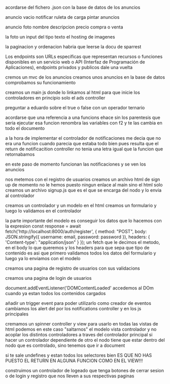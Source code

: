 acordarse del fichero .json con la base de datos de los anuncios

anuncio vacio notificar
ruleta de carga
pintar anuncios


anuncio
foto
nombre 
descripcion 
precio
compra o venta

la foto un input del tipo texto el hosting de imagenes

la paginacion y ordenacion habria que leerse la docu de sparrest

Los endpoints son URLs específicas que representan recursos o funciones disponibles en un servicio web o API (Interfaz de Programación de Aplicaciones), endpoints privados y publicos dale una vuelta

cremos un mvc de los anuncios
creamos unos anuncios en la base de datos
comprobamos su funcionamiento

creamos un main js donde lo linkamos al html para que inicie los controladores
en principio solo el ads controller

preguntar a eduardo sobre el true o false con un operador ternario

acordarse que una referencia a una funcions ehace sin los parentesis que seria
ejecutar esa funcion
renombra las variables con f2 y te las cambia en todo el documento

a la hora de implementar el controlador de notificaciones me decia que no era una funcion cuando parecia
que estaba todo bien
pues resulta que el return de notificacition controller no tenia una letra igual que la funcion
que retornabamos

en este paso de momento funcionan las notificaciones y se ven los anuncios


nos metemos con el registro de usuarios creamos un archivo html de sign up
de momento no le hemos puesto ningun enlace al main sino el html solo
creamos un archivo signup.js que es el que se encarga del nodo y lo envia al controlador

creamos un controlador y un modelo
en el html creamos un formulario y luego lo validamos en el controlador

la parte importante del modelo es conseguir los datos que lo hacemos con la expresion
const response = await fetch('http://localhost:8000/auth/register', {
      method: "POST",
      body: JSON.stringify({ username: email, password: password }),
      headers: {
        'Content-type': "application/json"
      }
    });
un fetch que le decimos el metodo, en el body lo que queremos y los headers para que sepa
que tipo de contenido es
asi que primero validamos todos los datos del formulario y luego ya lo enviamos con el modelo

creamos una pagina de registro de usuarios con sus validacions

creamos una pagina de login de usuarios

document.addEventListener('DOMContentLoaded' accedemos al DOm cuando ya estan todos los contenidos cargados

añadir un trigger event para poder utilizarlo como creador de eventos
cambiamos los alert del por los notifications controller y en los js principales

cremamos un spinner controller y view para usarlo en todas las vistas de html
podemos en este caso "saltarnos" el modelo vista controlador y no acoplar los distintos
controladores a traves del controlador principal
si hacer un controlador dependiente de otro el nodo tiene que estar dentro del nodo 
que es controlado, sino tenemos que ir a document

si te sale undefines y estan todos los selectores bien
ES QUE NO HAS PUESTO EL RETURN EN ALGUNA FUNCION COMO EN EL VIEW!!!

construimos un controlador de logeado que tenga botones de cerrar sesion o de login y registro
que nos lleven a sus respectivas paginas
